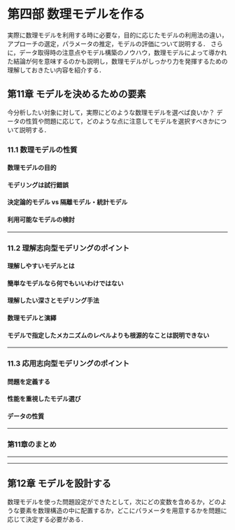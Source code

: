 # 第四部 数理モデルを作る
実際に数理モデルを利用する時に必要な，目的に応じたモデルの利用法の違い，アプローチの選定，パラメータの推定，モデルの評価について説明する．
さらに，データ取得時の注意点やモデル構築のノウハウ，数理モデルによって導かれた結論が何を意味するのかも説明し，数理モデルがしっかり力を発揮するための理解しておきたい内容を紹介する．

## 第11章 モデルを決めるための要素
今分析したい対象に対して，実際にどのような数理モデルを選べば良いか？
データの性質や問題に応じて，どのような点に注意してモデルを選択すべきかについて説明する．

### 11.1 数理モデルの性質
#### 数理モデルの目的


#### モデリングは試行錯誤


#### 決定論的モデル vs 隔離モデル・統計モデル


#### 利用可能なモデルの検討


---
### 11.2 理解志向型モデリングのポイント
#### 理解しやすいモデルとは


#### 簡単なモデルなら何でもいいわけではない


#### 理解したい深さとモデリング手法


#### 数理モデルと演繹


#### モデルで指定したメカニズムのレベルよりも根源的なことは説明できない



---
### 11.3 応用志向型モデリングのポイント
#### 問題を定義する


#### 性能を重視したモデル選び


#### データの性質


---
### 第11章のまとめ


---
---
## 第12章 モデルを設計する
数理モデルを使った問題設定ができたとして，次にどの変数を含めるか，どのような要素を数理構造の中に配置するか，どこにパラメータを用意するかを問題に応じて決定する必要がある．

#### 


#### 


#### 


#### 


#### 


#### 


#### 


#### 


#### 


#### 